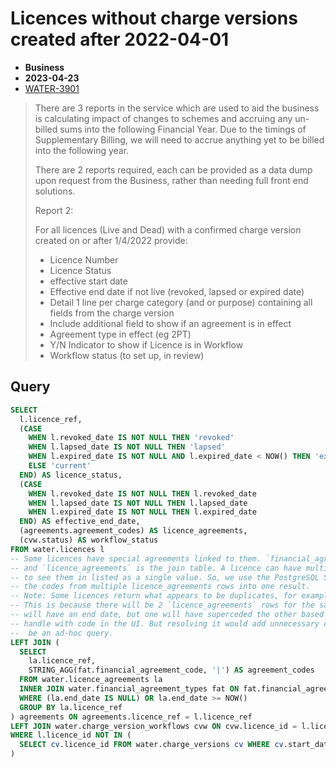 # Licences without charge versions created after 2022-04-01

- **Business**
- **2023-04-23**
- [WATER-3901](https://eaflood.atlassian.net/browse/WATER-3901)

> There are 3 reports in the service which are used to aid the business is calculating impact of changes to schemes and accruing any un-billed sums into the following Financial Year. Due to the timings of Supplementary Billing, we will need to accrue anything yet to be billed into the following year.
>
> There are 2 reports required, each can be provided as a data dump upon request from the Business, rather than needing full front end solutions.
>
> Report 2:
>
> For all licences (Live and Dead) with a confirmed charge version created on or after 1/4/2022 provide:
>
> - Licence Number
> - Licence Status
> - effective start date
> - Effective end date if not live (revoked, lapsed or expired date)
> - Detail 1 line per charge category (and or purpose) containing all fields from the charge version
> - Include additional field to show if an agreement is in effect
> - Agreement type in effect (eg 2PT)
> - Y/N Indicator to show if Licence is in Workflow
> - Workflow status (to set up, in review)

## Query

```sql
SELECT
  l.licence_ref,
  (CASE
    WHEN l.revoked_date IS NOT NULL THEN 'revoked'
    WHEN l.lapsed_date IS NOT NULL THEN 'lapsed'
    WHEN l.expired_date IS NOT NULL AND l.expired_date < NOW() THEN 'expired'
    ELSE 'current'
  END) AS licence_status,
  (CASE
    WHEN l.revoked_date IS NOT NULL THEN l.revoked_date
    WHEN l.lapsed_date IS NOT NULL THEN l.lapsed_date
    WHEN l.expired_date IS NOT NULL THEN l.expired_date
  END) AS effective_end_date,
  (agreements.agreement_codes) AS licence_agreements,
  (cvw.status) AS workflow_status
FROM water.licences l
-- Some licences have special agreements linked to them. `financial_agreement_types` is the lookup table
-- and `licence_agreements` is the join table. A licence can have multiple agreements but the request was
-- to see them in listed as a single value. So, we use the PostgreSQL STRING_AGG() function to concatenate
-- the codes from multiple licence_agreements rows into one result.
-- Note: Some licences return what appears to be duplicates, for example AN/031/0014/056 will return 'S127|S127'.
-- This is because there will be 2 `licence_agreements` rows for the same licence and agreement type. Neither
-- will have an end date, but one will have superceded the other based on start_date. This is easy enough to
-- handle with code in the UI. But resolving it would add unnecessary complexity in SQL to what is intended to
--  be an ad-hoc query.
LEFT JOIN (
  SELECT
    la.licence_ref,
    STRING_AGG(fat.financial_agreement_code, '|') AS agreement_codes
  FROM water.licence_agreements la
  INNER JOIN water.financial_agreement_types fat ON fat.financial_agreement_type_id = la.financial_agreement_type_id
  WHERE (la.end_date IS NULL) OR la.end_date >= NOW()
  GROUP BY la.licence_ref
) agreements ON agreements.licence_ref = l.licence_ref
LEFT JOIN water.charge_version_workflows cvw ON cvw.licence_id = l.licence_id
WHERE l.licence_id NOT IN (
  SELECT cv.licence_id FROM water.charge_versions cv WHERE cv.start_date >= '2022-04-01'
)
```
